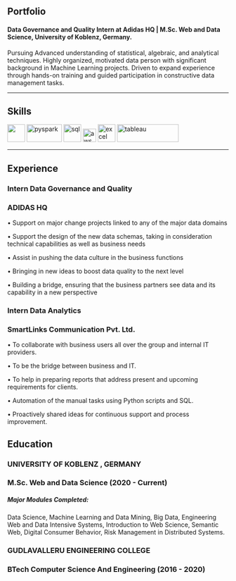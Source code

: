 ## Portfolio

#### Data Governance and Quality Intern at Adidas HQ | M.Sc. Web and Data Science, University of Koblenz, Germany.

Pursuing Advanced understanding of statistical, algebraic, and analytical techniques.
Highly organized, motivated data person with significant background in Machine Learning projects. Driven to expand experience through hands-on training and guided participation in constructive data management tasks. 

---

## Skills

<p align='left'>
  <img src="https://upload.wikimedia.org/wikipedia/commons/c/c3/Python-logo-notext.svg" width="40" height="40">
  <img src='https://miro.medium.com/max/3128/1*sQGVLk43kXJTEw1mtJRoDw.png' alt="pyspark" width="80" height="40">
  <img src='https://upload.wikimedia.org/wikipedia/commons/8/87/Sql_data_base_with_logo.png' height='40' width='auto' alt="sql">
   <img src="https://upload.wikimedia.org/wikipedia/commons/9/93/Amazon_Web_Services_Logo.svg" alt="aws" width="auto" height="30"/>
   <img src="https://logodownload.org/wp-content/uploads/2020/04/excel-logo-0.png" alt="excel" width="40" height="40"/>
   <img src="https://d1.awsstatic.com/china/hp/partners/tableau-LOGO-new02.5c999da7245fd3cb2ad15cde4bf90d0432b626ef.png" alt="tableau" width="140" height="40"/>
  
</p>

---

## Experience

### **Intern Data Governance and Quality**
### ADIDAS HQ

•	Support on major change projects linked to any of the major data domains 

•	Support the design of the new data schemas, taking in consideration technical capabilities as well as business needs

•	Assist in pushing the data culture in the business functions  

•	Bringing in new ideas to boost data quality to the next level 

•	Building a bridge, ensuring that the business partners see data and its capability in a new perspective 



### **Intern Data Analytics**
### SmartLinks Communication Pvt. Ltd.

•	To collaborate with business users all over the group and internal IT providers. 

•	To be the bridge between business and IT. 

•	To help in preparing reports that address present and upcoming requirements for clients.

•	Automation of the manual tasks using Python scripts and SQL. 

•	Proactively shared ideas for continuous support and process improvement.




## Education

### **UNIVERSITY OF KOBLENZ , GERMANY**
### M.Sc. Web and Data Science (2020 - Current)
##### Major Modules Completed:
Data Science, Machine Learning and Data Mining, Big Data, Engineering Web and Data Intensive Systems, 
Introduction to Web Science, Semantic Web, Digital Consumer Behavior, Risk Management in Distributed Systems. 

### **GUDLAVALLERU ENGINEERING COLLEGE**
### BTech Computer Science And Engineering (2016 - 2020)

